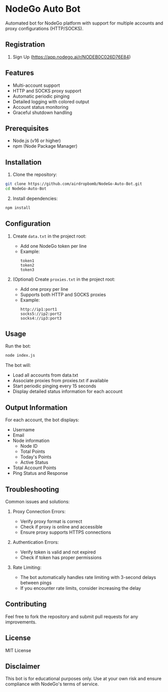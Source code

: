# NodeGo Auto Bot

Automated bot for NodeGo platform with support for multiple accounts and proxy configurations (HTTP/SOCKS).

## Registration

1. Sign Up (https://app.nodego.ai/r/NODEB0C026D76E84)

## Features

- Multi-account support
- HTTP and SOCKS proxy support
- Automatic periodic pinging
- Detailed logging with colored output
- Account status monitoring
- Graceful shutdown handling

## Prerequisites

- Node.js (v16 or higher)
- npm (Node Package Manager)

## Installation

1. Clone the repository:
```bash
git clone https://github.com/airdropbomb/NodeGo-Auto-Bot.git
cd NodeGo-Auto-Bot
```

2. Install dependencies:
```bash
npm install
```

## Configuration

1. Create `data.txt` in the project root:
   - Add one NodeGo token per line
   - Example:
     ```
     token1
     token2
     token3
     ```

2. (Optional) Create `proxies.txt` in the project root:
   - Add one proxy per line
   - Supports both HTTP and SOCKS proxies
   - Example:
     ```
     http://ip1:port1
     socks5://ip2:port2
     socks4://ip3:port3
     ```

## Usage

Run the bot:
```bash
node index.js
```

The bot will:
- Load all accounts from data.txt
- Associate proxies from proxies.txt if available
- Start periodic pinging every 15 seconds
- Display detailed status information for each account

## Output Information

For each account, the bot displays:
- Username
- Email
- Node information
  - Node ID
  - Total Points
  - Today's Points
  - Active Status
- Total Account Points
- Ping Status and Response

## Troubleshooting

Common issues and solutions:

1. Proxy Connection Errors:
   - Verify proxy format is correct
   - Check if proxy is online and accessible
   - Ensure proxy supports HTTPS connections

2. Authentication Errors:
   - Verify token is valid and not expired
   - Check if token has proper permissions

3. Rate Limiting:
   - The bot automatically handles rate limiting with 3-second delays between pings
   - If you encounter rate limits, consider increasing the delay

## Contributing

Feel free to fork the repository and submit pull requests for any improvements.

## License

MIT License

## Disclaimer

This bot is for educational purposes only. Use at your own risk and ensure compliance with NodeGo's terms of service.
